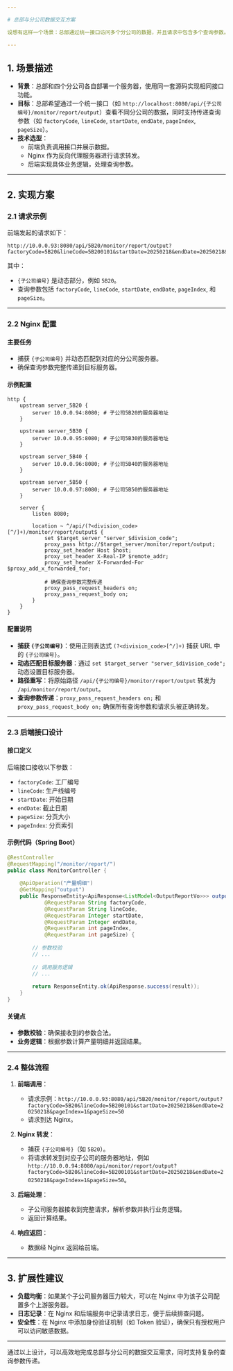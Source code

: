 ```yaml
---

# 总部与分公司数据交互方案

设想有这样一个场景：总部通过统一接口访问多个分公司的数据，并且请求中包含多个查询参数。这虽然是一个分布式系统场景，涉及总部和多个分公司之间的数据交互，但解决方案依然可以通过单体项目的思维来实现。本文将详细描述如何通过 Nginx 反向代理实现统一接口调用，并展示具体的前端、Nginx 和后端实现方式，实现在局域网环境，动态获取不同数据接口源的信息。

---
```


## 1. 场景描述

- **背景**：总部和四个分公司各自部署一个服务器，使用同一套源码实现相同接口功能。
- **目标**：总部希望通过一个统一接口（如 `http://localhost:8080/api/{子公司编号}/monitor/report/output`）查看不同分公司的数据，同时支持传递查询参数（如 `factoryCode`, `lineCode`, `startDate`, `endDate`, `pageIndex`, `pageSize`）。
- **技术选型**：
  - 前端负责调用接口并展示数据。
  - Nginx 作为反向代理服务器进行请求转发。
  - 后端实现具体业务逻辑，处理查询参数。

---

## 2. 实现方案

### 2.1 请求示例

前端发起的请求如下：
```shell
http://10.0.0.93:8080/api/5B20/monitor/report/output?factoryCode=5B20&lineCode=5B200101&startDate=20250218&endDate=20250218&pageIndex=1&pageSize=50
```

其中：
- `{子公司编号}` 是动态部分，例如 `5B20`。
- 查询参数包括 `factoryCode`, `lineCode`, `startDate`, `endDate`, `pageIndex`, 和 `pageSize`。

---

### 2.2 Nginx 配置

#### 主要任务
- 捕获 `{子公司编号}` 并动态匹配到对应的分公司服务器。
- 确保查询参数完整传递到目标服务器。

#### 示例配置
```nginx
http {
    upstream server_5B20 {
        server 10.0.0.94:8080; # 子公司5B20的服务器地址
    }

    upstream server_5B30 {
        server 10.0.0.95:8080; # 子公司5B30的服务器地址
    }

    upstream server_5B40 {
        server 10.0.0.96:8080; # 子公司5B40的服务器地址
    }

    upstream server_5B50 {
        server 10.0.0.97:8080; # 子公司5B50的服务器地址
    }

    server {
        listen 8080;

        location ~ ^/api/(?<division_code>[^/]+)/monitor/report/output$ {
            set $target_server "server_$division_code";
            proxy_pass http://$target_server/monitor/report/output;
            proxy_set_header Host $host;
            proxy_set_header X-Real-IP $remote_addr;
            proxy_set_header X-Forwarded-For $proxy_add_x_forwarded_for;

            # 确保查询参数完整传递
            proxy_pass_request_headers on;
            proxy_pass_request_body on;
        }
    }
}
```

#### 配置说明
- **捕获 `{子公司编号}`**：使用正则表达式 `(?<division_code>[^/]+)` 捕获 URL 中的 `{子公司编号}`。
- **动态匹配目标服务器**：通过 `set $target_server "server_$division_code";` 动态设置目标服务器。
- **路径重写**：将原始路径 `/api/{子公司编号}/monitor/report/output` 转发为 `/api/monitor/report/output`。
- **查询参数传递**：`proxy_pass_request_headers on;` 和 `proxy_pass_request_body on;` 确保所有查询参数和请求头被正确转发。

---

### 2.3 后端接口设计

#### 接口定义
后端接口接收以下参数：
- `factoryCode`: 工厂编号
- `lineCode`: 生产线编号
- `startDate`: 开始日期
- `endDate`: 截止日期
- `pageSize`: 分页大小
- `pageIndex`: 分页索引

#### 示例代码（Spring Boot）
```java
@RestController
@RequestMapping("/monitor/report/")
public class MonitorController {
    
    @ApiOperation("产量明细")
    @GetMapping("output")
    public ResponseEntity<ApiResponse<ListModel<OutputReportVo>>> output(
            @RequestParam String factoryCode,
            @RequestParam String lineCode,
            @RequestParam Integer startDate,
            @RequestParam Integer endDate,
            @RequestParam int pageIndex,
            @RequestParam int pageSize) {
        
        // 参数校验
		// ...
        
        // 调用服务逻辑
		// ...
        
        return ResponseEntity.ok(ApiResponse.success(result));
    }
}
```

#### 关键点
- **参数校验**：确保接收到的参数合法。
- **业务逻辑**：根据参数计算产量明细并返回结果。

---

### 2.4 整体流程

1. **前端调用**：
   - 请求示例：`http://10.0.0.93:8080/api/5B20/monitor/report/output?factoryCode=5B20&lineCode=5B200101&startDate=20250218&endDate=20250218&pageIndex=1&pageSize=50`
   - 请求到达 Nginx。

2. **Nginx 转发**：
   - 捕获 `{子公司编号}`（如 `5B20`）。
   - 将请求转发到对应子公司的服务器地址，例如 `http://10.0.0.94:8080/api/monitor/report/output?factoryCode=5B20&lineCode=5B200101&startDate=20250218&endDate=20250218&pageIndex=1&pageSize=50`。

3. **后端处理**：
   - 子公司服务器接收到完整请求，解析参数并执行业务逻辑。
   - 返回计算结果。

4. **响应返回**：
   - 数据经 Nginx 返回给前端。

---

## 3. 扩展性建议

- **负载均衡**：如果某个子公司服务器压力较大，可以在 Nginx 中为该子公司配置多个上游服务器。
- **日志记录**：在 Nginx 和后端服务中记录请求日志，便于后续排查问题。
- **安全性**：在 Nginx 中添加身份验证机制（如 Token 验证），确保只有授权用户可以访问敏感数据。

---

通过以上设计，可以高效地完成总部与分公司的数据交互需求，同时支持复杂的查询参数传递。